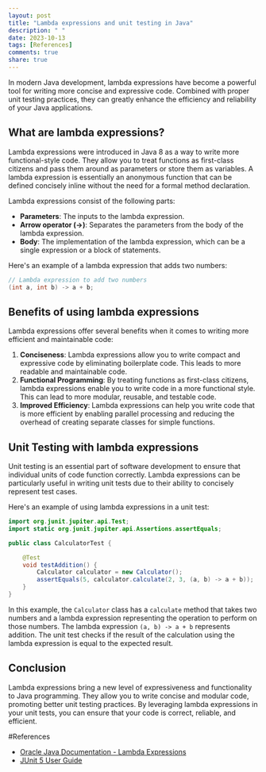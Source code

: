 ```yaml
---
layout: post
title: "Lambda expressions and unit testing in Java"
description: " "
date: 2023-10-13
tags: [References]
comments: true
share: true
---
```


In modern Java development, lambda expressions have become a powerful tool for writing more concise and expressive code. Combined with proper unit testing practices, they can greatly enhance the efficiency and reliability of your Java applications.

## What are lambda expressions?

Lambda expressions were introduced in Java 8 as a way to write more functional-style code. They allow you to treat functions as first-class citizens and pass them around as parameters or store them as variables. A lambda expression is essentially an anonymous function that can be defined concisely inline without the need for a formal method declaration.

Lambda expressions consist of the following parts:
- **Parameters**: The inputs to the lambda expression.
- **Arrow operator (->)**: Separates the parameters from the body of the lambda expression.
- **Body**: The implementation of the lambda expression, which can be a single expression or a block of statements.

Here's an example of a lambda expression that adds two numbers:

```java
// Lambda expression to add two numbers
(int a, int b) -> a + b;
```

## Benefits of using lambda expressions

Lambda expressions offer several benefits when it comes to writing more efficient and maintainable code:

1. **Conciseness**: Lambda expressions allow you to write compact and expressive code by eliminating boilerplate code. This leads to more readable and maintainable code.
2. **Functional Programming**: By treating functions as first-class citizens, lambda expressions enable you to write code in a more functional style. This can lead to more modular, reusable, and testable code.
3. **Improved Efficiency**: Lambda expressions can help you write code that is more efficient by enabling parallel processing and reducing the overhead of creating separate classes for simple functions.

## Unit Testing with lambda expressions

Unit testing is an essential part of software development to ensure that individual units of code function correctly. Lambda expressions can be particularly useful in writing unit tests due to their ability to concisely represent test cases.

Here's an example of using lambda expressions in a unit test:

```java
import org.junit.jupiter.api.Test;
import static org.junit.jupiter.api.Assertions.assertEquals;

public class CalculatorTest {

    @Test
    void testAddition() {
        Calculator calculator = new Calculator();
        assertEquals(5, calculator.calculate(2, 3, (a, b) -> a + b));
    }
}
```

In this example, the `Calculator` class has a `calculate` method that takes two numbers and a lambda expression representing the operation to perform on those numbers. The lambda expression `(a, b) -> a + b` represents addition. The unit test checks if the result of the calculation using the lambda expression is equal to the expected result.

## Conclusion

Lambda expressions bring a new level of expressiveness and functionality to Java programming. They allow you to write concise and modular code, promoting better unit testing practices. By leveraging lambda expressions in your unit tests, you can ensure that your code is correct, reliable, and efficient.

#References

- [Oracle Java Documentation - Lambda Expressions](https://docs.oracle.com/javase/tutorial/java/javaOO/lambdaexpressions.html)
- [JUnit 5 User Guide](https://junit.org/junit5/docs/current/user-guide/)
